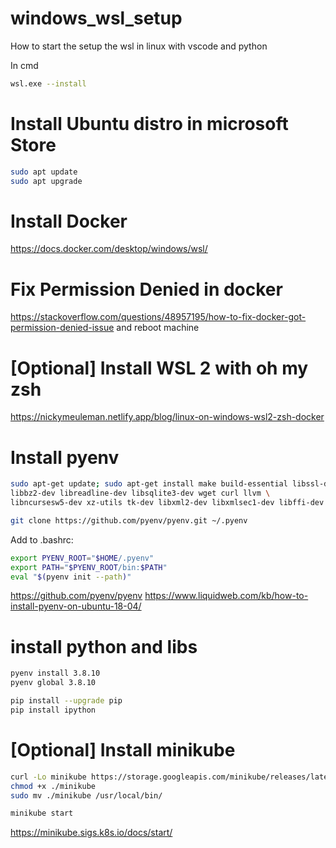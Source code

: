 # windows_wsl_setup
How to start the setup the wsl in linux with vscode and python

In cmd

```bash
wsl.exe --install
```
# Install Ubuntu distro in microsoft Store



```bash
sudo apt update
sudo apt upgrade
```

# Install Docker 
https://docs.docker.com/desktop/windows/wsl/

# Fix Permission Denied in docker
https://stackoverflow.com/questions/48957195/how-to-fix-docker-got-permission-denied-issue
and reboot machine


# [Optional] Install WSL 2 with oh my zsh
https://nickymeuleman.netlify.app/blog/linux-on-windows-wsl2-zsh-docker



# Install pyenv

```bash
sudo apt-get update; sudo apt-get install make build-essential libssl-dev zlib1g-dev \
libbz2-dev libreadline-dev libsqlite3-dev wget curl llvm \
libncursesw5-dev xz-utils tk-dev libxml2-dev libxmlsec1-dev libffi-dev liblzma-dev

git clone https://github.com/pyenv/pyenv.git ~/.pyenv
```

Add to .bashrc: 
```bash
export PYENV_ROOT="$HOME/.pyenv"
export PATH="$PYENV_ROOT/bin:$PATH"
eval "$(pyenv init --path)"
```

https://github.com/pyenv/pyenv
https://www.liquidweb.com/kb/how-to-install-pyenv-on-ubuntu-18-04/


# install python and libs
```bash
pyenv install 3.8.10
pyenv global 3.8.10

pip install --upgrade pip
pip install ipython
```

#  [Optional] Install minikube


```bash
curl -Lo minikube https://storage.googleapis.com/minikube/releases/latest/minikube-linux-amd64
chmod +x ./minikube
sudo mv ./minikube /usr/local/bin/

minikube start

```

https://minikube.sigs.k8s.io/docs/start/
